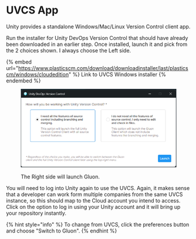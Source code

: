 # UVCS App

Unity provides a standalone Windows/Mac/Linux Version Control client app.

Run the installer for Unity DevOps Version Control that should have already been downloaded in an earlier step. Once installed, launch it and pick from the 2 choices shown. I always choose the Left side.

{% embed url="https://www.plasticscm.com/download/downloadinstaller/last/plasticscm/windows/cloudedition" %}
Link to UVCS Windows installer
{% endembed %}

<figure><img src="../../.gitbook/assets/image (3) (1).png" alt=""><figcaption><p>The Right side will launch Gluon.</p></figcaption></figure>

You will need to log into Unity again to use the UVCS. Again, it makes sense that a developer can work form multiple companies from the same UVCS instance, so this should map to the Cloud account you intend to access. Click on the option to log in using your Unity account and it will bring up your repository instantly.

{% hint style="info" %}
To change from UVCS, click the preferences button and choose "Switch to Gluon".
{% endhint %}

